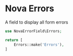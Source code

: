 # Nova Errors

A field to display all form errors

```php
use NovaErrorField\Errors;
```

```php
return [
    Errors::make('Errors'),
]
```